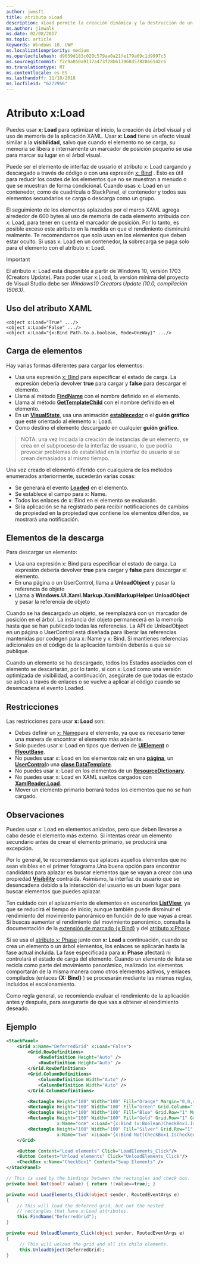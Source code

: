 ```yaml
---
author: jwmsft
title: atributo xLoad
description: xLoad permite la creación dinámica y la destrucción de un elemento y sus elementos secundarios, reducir el uso de memoria y el tiempo de inicio. 
ms.author: jimwalk
ms.date: 02/08/2017
ms.topic: article
keywords: Windows 10, UWP
ms.localizationpriority: medium
ms.openlocfilehash: d9659d183c020c579aa0a21fe179a69c1d9997c5
ms.sourcegitcommit: f2c9a050a9137a473f28b613968d5782866142c6
ms.translationtype: MT
ms.contentlocale: es-ES
ms.lasthandoff: 11/10/2018
ms.locfileid: "6272956"
---
```

# <a name="xload-attribute"></a>Atributo x:Load

Puedes usar **x: Load** para optimizar el inicio, la creación de árbol visual y el uso de memoria de la aplicación XAML. Usar **x: Load** tiene un efecto visual similar a la **visibilidad**, salvo que cuando el elemento no se carga, su memoria se libera e internamente un marcador de posición pequeño se usa para marcar su lugar en el árbol visual.

Puede ser el elemento de interfaz de usuario el atributo x: Load cargando y descargado a través de código o con una expresión [x: Bind](x-bind-markup-extension.md) . Esto es útil para reducir los costes de los elementos que no se muestran a menudo o que se muestran de forma condicional. Cuando usas x: Load en un contenedor, como de cuadrícula o StackPanel, el contenedor y todos sus elementos secundarios se carga o descarga como un grupo.

El seguimiento de los elementos aplazados por el marco XAML agrega alrededor de 600 bytes al uso de memoria de cada elemento atribuida con x: Load, para tener en cuenta el marcador de posición. Por lo tanto, es posible exceso este atributo en la medida en que el rendimiento disminuirá realmente. Te recomendamos que solo usan en los elementos que deben estar oculto. Si usas x: Load en un contenedor, la sobrecarga se paga solo para el elemento con el atributo x: Load.

> [!IMPORTANT]
> El atributo x: Load está disponible a partir de Windows 10, versión 1703 (Creators Update). Para poder usar x:Load, la versión mínima del proyecto de Visual Studio debe ser *Windows10 Creators Update (10.0, compilación 15063)*.

## <a name="xaml-attribute-usage"></a>Uso del atributo XAML

``` syntax
<object x:Load="True" .../>
<object x:Load="False" .../>
<object x:Load="{x:Bind Path.to.a.boolean, Mode=OneWay}" .../>
```

## <a name="loading-elements"></a>Carga de elementos

Hay varias formas diferentes para cargar los elementos:

- Usa una expresión [x: Bind](x-bind-markup-extension.md) para especificar el estado de carga. La expresión debería devolver **true** para cargar y **false** para descargar el elemento.
- Llama al método [**FindName**](https://msdn.microsoft.com/library/windows/apps/br208715) con el nombre definido en el elemento.
- Llama al método [**GetTemplateChild**](https://msdn.microsoft.com/library/windows/apps/br209416) con el nombre definido en el elemento.
- En un [**VisualState**](https://msdn.microsoft.com/library/windows/apps/br209007), usa una animación [**establecedor**](https://msdn.microsoft.com/library/windows/apps/br208817) o el **guión gráfico** que esté orientado al elemento x: Load.
- Como destino el elemento descargado en cualquier **guión gráfico**.

> NOTA: una vez iniciada la creación de instancias de un elemento, se crea en el subproceso de la interfaz de usuario, lo que podría provocar problemas de estabilidad en la interfaz de usuario si se crean demasiados al mismo tiempo.

Una vez creado el elemento diferido con cualquiera de los métodos enumerados anteriormente, sucederán varias cosas:

- Se generará el evento [**Loaded**](https://msdn.microsoft.com/library/windows/apps/br208723) en el elemento.
- Se establece el campo para x: Name.
- Todos los enlaces de x: Bind en el elemento se evaluarán.
- Si la aplicación se ha registrado para recibir notificaciones de cambios de propiedad en la propiedad que contiene los elementos diferidos, se mostrará una notificación.

## <a name="unloading-elements"></a>Elementos de la descarga

Para descargar un elemento:

- Usa una expresión x: Bind para especificar el estado de carga. La expresión debería devolver **true** para cargar y **false** para descargar el elemento.
- En una página o un UserControl, llama a **UnloadObject** y pasar la referencia de objeto
- Llama a **Windows.UI.Xaml.Markup.XamlMarkupHelper.UnloadObject** y pasar la referencia de objeto

Cuando se ha descargado un objeto, se reemplazará con un marcador de posición en el árbol. La instancia del objeto permanecerá en la memoria hasta que se han publicado todas las referencias. La API de UnloadObject en un página o UserControl está diseñada para liberar las referencias mantenidas por codegen para x: Name y x: Bind. Si mantienes referencias adicionales en el código de la aplicación también deberás a que se publique.

Cuando un elemento se ha descargado, todos los Estados asociados con el elemento se descartarán, por lo tanto, si con x: Load como una versión optimizada de visibilidad, a continuación, asegúrate de que todas de estado se aplica a través de enlaces o se vuelve a aplicar al código cuando se desencadena el evento Loaded.

## <a name="restrictions"></a>Restricciones

Las restricciones para usar **x: Load** son:

- Debes definir un [x: Name](x-name-attribute.md)para el elemento, ya que es necesario tener una manera de encontrar el elemento más adelante.
- Solo puedes usar x: Load en tipos que deriven de [**UIElement**](https://msdn.microsoft.com/library/windows/apps/br208911) o [**FlyoutBase**](https://msdn.microsoft.com/library/windows/apps/dn279249).
- No puedes usar x: Load en los elementos raíz en una [**página**](https://msdn.microsoft.com/library/windows/apps/windows.ui.xaml.controls.page), un [**UserControl**](https://msdn.microsoft.com/library/windows/apps/windows.ui.xaml.controls.usercontrol)o una [**clase DataTemplate**](https://msdn.microsoft.com/library/windows/apps/br242348).
- No puedes usar x: Load en los elementos de un [**ResourceDictionary**](https://msdn.microsoft.com/library/windows/apps/br208794).
- No puedes usar x: Load en XAML sueltos cargados con [**XamlReader.Load**](https://msdn.microsoft.com/library/windows/apps/br228048).
- Mover un elemento primario borrará todos los elementos que no se han cargado.

## <a name="remarks"></a>Observaciones

Puedes usar x: Load en elementos anidados, pero que deben llevarse a cabo desde el elemento más externo. Si intentas crear un elemento secundario antes de crear el elemento primario, se producirá una excepción.

Por lo general, te recomendamos que aplaces aquellos elementos que no sean visibles en el primer fotograma.Una buena opción para encontrar candidatos para aplazar es buscar elementos que se vayan a crear con una propiedad [**Visibility**](https://msdn.microsoft.com/library/windows/apps/br208992) contraída. Asimismo, la interfaz de usuario que se desencadena debido a la interacción del usuario es un buen lugar para buscar elementos que puedes aplazar.

Ten cuidado con el aplazamiento de elementos en escenarios [**ListView**](https://msdn.microsoft.com/library/windows/apps/br242878), ya que se reducirá el tiempo de inicio; aunque también puede disminuir el rendimiento del movimiento panorámico en función de lo que vayas a crear. Si buscas aumentar el rendimiento del movimiento panorámico, consulta la documentación de la [extensión de marcado {x:Bind}](x-bind-markup-extension.md) y del [atributo x:Phase](x-phase-attribute.md).

Si se usa el [atributo x: Phase](x-phase-attribute.md) junto con **x: Load** a continuación, cuando se crea un elemento o un árbol elementos, los enlaces se aplicarán hasta la fase actual incluida. La fase especificada para **x: Phase** afectará ni controlará el estado de carga del elemento. Cuando un elemento de lista se recicla como parte del movimiento panorámico, realizado los elementos comportarán de la misma manera como otros elementos activos, y enlaces compilados (enlaces **{X: Bind}** ) se procesarán mediante las mismas reglas, incluidos el escalonamiento.

Como regla general, se recomienda evaluar el rendimiento de la aplicación antes y después, para asegurarte de que vas a obtener el rendimiento deseado.

## <a name="example"></a>Ejemplo

```xml
<StackPanel>
    <Grid x:Name="DeferredGrid" x:Load="False">
        <Grid.RowDefinitions>
            <RowDefinition Height="Auto" />
            <RowDefinition Height="Auto" />
        </Grid.RowDefinitions>
        <Grid.ColumnDefinitions>
            <ColumnDefinition Width="Auto" />
            <ColumnDefinition Width="Auto" />
        </Grid.ColumnDefinitions>

        <Rectangle Height="100" Width="100" Fill="Orange" Margin="0,0,4,4"/>
        <Rectangle Height="100" Width="100" Fill="Green" Grid.Column="1" Margin="4,0,0,4"/>
        <Rectangle Height="100" Width="100" Fill="Blue" Grid.Row="1" Margin="0,4,4,0"/>
        <Rectangle Height="100" Width="100" Fill="Gold" Grid.Row="1" Grid.Column="1" Margin="4,4,0,0"
                   x:Name="one" x:Load="{x:Bind (x:Boolean)CheckBox1.IsChecked, Mode=OneWay}"/>
        <Rectangle Height="100" Width="100" Fill="Silver" Grid.Row="1" Grid.Column="1" Margin="4,4,0,0"
                   x:Name="two" x:Load="{x:Bind Not(CheckBox1.IsChecked), Mode=OneWay}"/>
    </Grid>

    <Button Content="Load elements" Click="LoadElements_Click"/>
    <Button Content="Unload elements" Click="UnloadElements_Click"/>
    <CheckBox x:Name="CheckBox1" Content="Swap Elements" />
</StackPanel>
```

```csharp
// This is used by the bindings between the rectangles and check box.
private bool Not(bool? value) { return !(value==true); }

private void LoadElements_Click(object sender, RoutedEventArgs e)
{
    // This will load the deferred grid, but not the nested
    // rectangles that have x:Load attributes.
    this.FindName("DeferredGrid"); 
}

private void UnloadElements_Click(object sender, RoutedEventArgs e)
{
     // This will unload the grid and all its child elements.
     this.UnloadObject(DeferredGrid);
}
```

